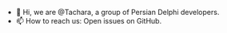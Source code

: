 - 👋 Hi, we are @Tachara, a group of Persian Delphi developers.
- 📫 How to reach us: Open issues on GitHub.

<!---
Tachara/Tachara is a ✨ special ✨ repository because its `README.md` (this file) appears on your GitHub profile.
You can click the Preview link to take a look at your changes.
--->
